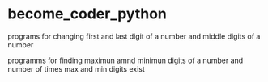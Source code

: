 # become_coder_python
programs for changing first and last digit of a number and middle digits of a number



programms for finding maximun amnd minimun digits of a number and number of times max and min digits exist
